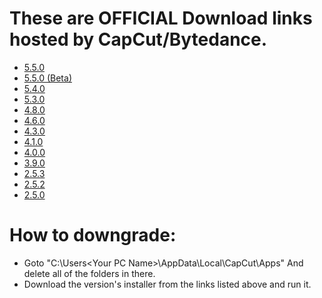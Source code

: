 # These are OFFICIAL Download links hosted by CapCut/Bytedance.
- [5.5.0](https://lf16-capcut.faceulv.com/obj/capcutpc-packages-us/packages/CapCut_5_5_0_2028_capcutpc_0_creatortool.exe)
- [5.5.0 (Beta)](https://lf16-capcut.faceulv.com/obj/capcutpc-packages-us/packages/CapCut_5_5_0_2023_beta5_capcutpc_beta_creatortool.exe)
- [5.4.0](https://lf16-capcut.faceulv.com/obj/capcutpc-packages-us/packages/CapCut_5_4_0_2006_capcutpc_0_creatortool.exe)
- [5.3.0](https://lf16-capcut.faceulv.com/obj/capcutpc-packages-us/packages/CapCut_5_3_0_1964_capcutpc_0_creatortool.exe)
- [4.8.0](https://lf16-capcut.faceulv.com/obj/capcutpc-packages-us/packages/CapCut_4_8_0_1818_capcutpc_0_creatortool.exe)
- [4.6.0](https://lf16-capcut.faceulv.com/obj/capcutpc-packages-us/packages/CapCut_4_6_0_1754_capcutpc_0_creatortool.exe)
- [4.3.0](https://lf16-capcut.faceulv.com/obj/capcutpc-packages-us/packages/CapCut_4_3_0_1694_capcutpc_0_creatortool.exe)
- [4.1.0](https://lf16-capcut.faceulv.com/obj/capcutpc-packages-us/packages/CapCut_4_1_0_1639_capcutpc_0_creatortool.exe)
- [4.0.0](https://lf16-capcut.faceulv.com/obj/capcutpc-packages-us/packages/CapCut_4_0_0_1539_capcutpc_0_creatortool.exe)
- [3.9.0](https://lf16-capcut.faceulv.com/obj/capcutpc-packages-us/packages/CapCut_3_9_0_1459_capcutpc_0_creatortool.exe)
- [2.5.3](https://lf16-capcut.faceulv.com/obj/capcutpc-packages-us/packages/CapCut_2_5_3_801_capcutpc_0_creatortool.exe)
- [2.5.2](https://lf16-capcut.faceulv.com/obj/capcutpc-packages-us/packages/CapCut_2_5_2_754_capcutpc_0_creatortool.exe)
- [2.5.0](https://lf16-capcut.faceulv.com/obj/capcutpc-packages-us/packages/CapCut_2_5_0_723_capcutpc_0_creatortool.exe)
# How to downgrade:
- Goto "C:\Users\<Your PC Name>\AppData\Local\CapCut\Apps" And delete all of the folders in there.
- Download the version's installer from the links listed above and run it.
